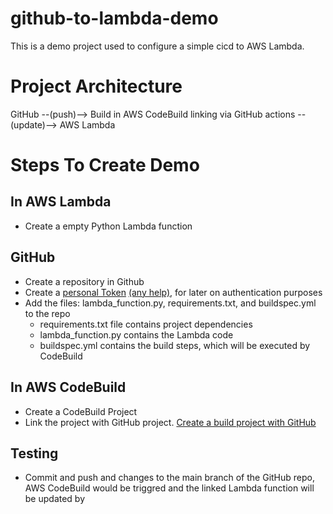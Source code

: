 # github-to-lambda-demo

This is a demo project used to configure a simple cicd to AWS Lambda.

# Project Architecture
GitHub  --(push)--> Build in AWS CodeBuild linking via GitHub actions --(update)--> AWS Lambda 

# Steps To Create Demo
## In AWS Lambda
- Create a empty Python Lambda function 

## GitHub
- Create a repository in Github
- Create a [personal Token](https://github.com/settings/tokens) [(any help)](https://stackoverflow.com/questions/68775869/message-support-for-password-authentication-was-removed-please-use-a-personal), for later on authentication purposes
- Add the files: lambda_function.py, requirements.txt, and buildspec.yml to the repo
  - requirements.txt file contains project dependencies
  - lambda_function.py contains the Lambda code
  - buildspec.yml contains the build steps, which will be executed by CodeBuild

## In AWS CodeBuild
- Create a CodeBuild Project
- Link the project with GitHub project. [Create a build project with GitHub](https://docs.aws.amazon.com/codebuild/latest/userguide/sample-github-pull-request.html) 

## Testing
- Commit and push and changes to the main branch of the GitHub repo, AWS CodeBuild would be triggred and the linked Lambda function will be updated by 
